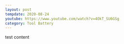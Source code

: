 ```yaml
---
layout: post
tempdate: 2020-08-24
youtube: https://www.youtube.com/watch?v=4OkT_SU6GSg
category: Tool Battery
---
```

test content